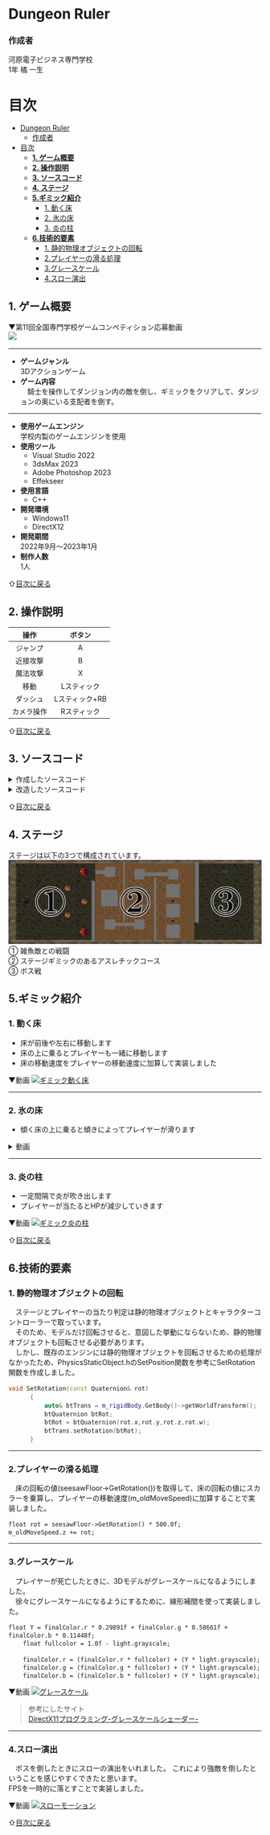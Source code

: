 # Dungeon Ruler
### 作成者
河原電子ビジネス専門学校<br>
1年 橘 一生
# 目次
- [Dungeon Ruler](#dungeon-ruler)
    - [作成者](#作成者)
- [目次](#目次)
  - [__1. ゲーム概要__](#1-ゲーム概要)
  - [__2. 操作説明__](#2-操作説明)
  - [__3. ソースコード__](#3-ソースコード)
  - [__4. ステージ__](#4-ステージ)
  - [__5.ギミック紹介__](#5ギミック紹介)
    - [1. 動く床](#1-動く床)
    - [2. 氷の床](#2-氷の床)
    - [3. 炎の柱](#3-炎の柱)
  - [__6.技術的要素__](#6技術的要素)
    - [1. 静的物理オブジェクトの回転](#1-静的物理オブジェクトの回転)
    - [2.プレイヤーの滑る処理](#2プレイヤーの滑る処理)
    - [3.グレースケール](#3グレースケール)
    - [4.スロー演出](#4スロー演出)

## __1. ゲーム概要__
▼第11回全国専門学校ゲームコンペティション応募動画<br>
[![](https://img.youtube.com/vi/IK2ury61ALo/0.jpg)](https://www.youtube.com/watch?v=IK2ury61ALo)

***
* __ゲームジャンル__<br>
  3Dアクションゲーム
* __ゲーム内容__<br>
  &emsp;騎士を操作してダンジョン内の敵を倒し、ギミックをクリアして、ダンジョンの奥にいる支配者を倒す。
***
* __使用ゲームエンジン__<br>
  学校内製のゲームエンジンを使用
* __使用ツール__
  * Visual Studio 2022
  * 3dsMax 2023
  * Adobe Photoshop 2023
  * Effekseer
* __使用言語__
  * C++ 
* __開発環境__
  * Windows11
  * DirectX12
* __開発期間__<br>
  2022年9月～2023年1月
* __制作人数__<br>
  1人

⇧[目次に戻る](#目次)

## __2. 操作説明__
|操作|ボタン|
|:---:|:---:|
|ジャンプ|A|
|近接攻撃|B|
|魔法攻撃|X|
|移動|Lスティック|
|ダッシュ|Lスティック+RB|
|カメラ操作|Rスティック|

⇧[目次に戻る](#目次)

## __3. ソースコード__
<details>
  <summary>作成したソースコード</summary>

  * Background.cpp
    * Background.h
  * Boss.cpp
    * Boss.h
  * CheckPoint.cpp
    * CheckPoint.h
  * Fade.cpp
    * Fade.h
  * FireGimmic.cpp
    * FireGimmic.h
  * Game.cpp
    * Game.h
  * GameCamera.cpp
    * GameCamera.h
  * MagicBall.cpp
    * MagicBall.h
  * MagicThunder.cpp
    * MagicThunder.h
  * Map.cpp
    * Map.h
  * MovingFloor.cpp
    * MovingFloor.h
  * MovingFloorZ.cpp
    * MovingFloorZ.h
  * MushRoomMan.cpp
    * MushRoomMan.h
  * Player.cpp
    * Player.h
  * SeesawFloor.cpp
    * SeesawFloor.h
  * StoneMonster.cpp
    * StoneMonster.h
  * Title.cpp
    * Title.h
</details>
<details>
<summary>改造したソースコード</summary>

  * PhysicsStaticObject.h
    * SetRotation関数を追加
  * RenderingEngine.h
    * m_grayscale変数を追加
  * DeferredLighting.fx
    * 406行目～412行目のグレースケールの処理を追加
  * PBRLighting_struct.h
    * 59行目のgrayscale変数を追加

</details>

⇧[目次に戻る](#目次)

## __4. ステージ__
  ステージは以下の3つで構成されています。
 ![ステージ構成](PortfolioImage/stage.png "ステージ構成")
 ① 雑魚敵との戦闘<br>
 ② ステージギミックのあるアスレチックコース<br>
 ③ ボス戦

 ## __5.ギミック紹介__

  ### 1. 動く床<br>
   * 床が前後や左右に移動します<br>
   * 床の上に乗るとプレイヤーも一緒に移動します<br>
   * 床の移動速度をプレイヤーの移動速度に加算して実装しました<br>

▼動画
[![ギミック動く床](https://img.youtube.com/vi/U87YqJSWFL8/0.jpg)](https://www.youtube.com/watch?v=U87YqJSWFL8)

---
  ### 2. 氷の床<br>
  *  傾く床の上に乗ると傾きによってプレイヤーが滑ります
<details>
<summary>動画</summary>

  [![ギミック氷の床](https://img.youtube.com/vi/FPwZ4YPGl8Y/0.jpg)](https://www.youtube.com/watch?v=FPwZ4YPGl8Y)
</details>

---
  ### 3. 炎の柱
  * 一定間隔で炎が吹き出します
  * プレイヤーが当たるとHPが減少していきます<br>

▼動画
[![ギミック炎の柱](https://img.youtube.com/vi/pE7BFnn8gUU/0.jpg)](https://www.youtube.com/watch?v=pE7BFnn8gUU)

⇧[目次に戻る](#目次)

## __6.技術的要素__
  ### 1. 静的物理オブジェクトの回転
  &emsp;ステージとプレイヤーの当たり判定は静的物理オブジェクトとキャラクターコントローラーで取っています。<br>
  &emsp;そのため、モデルだけ回転させると、意図した挙動にならないため、静的物理オブジェクトも回転させる必要があります。<br>
  &emsp;しかし、既存のエンジンには静的物理オブジェクトを回転させるための処理がなかったため、PhysicsStaticObject.hのSetPosition関数を参考にSetRotation関数を作成しました。<br>
  ```C++
  void SetRotation(const Quaternion& rot)
		{
			auto& btTrans = m_rigidBody.GetBody()->getWorldTransform();
			btQuaternion btRot;
			btRot = btQuaternion(rot.x,rot.y,rot.z,rot.w);
			btTrans.setRotation(btRot);
		}
  ```
  ***
  ### 2.プレイヤーの滑る処理
  &emsp;床の回転の値(seesawFloor->GetRotation())を取得して、床の回転の値にスカラーを乗算し、プレイヤーの移動速度(m_oldMoveSpeed)に加算することで実装しました。
  ```
  float rot = seesawFloor->GetRotation() * 500.0f;
m_oldMoveSpeed.z += rot;
  ```
  ***
  ### 3.グレースケール
  &emsp;プレイヤーが死亡したときに、3Dモデルがグレースケールになるようにしました。<br>
  &emsp;徐々にグレースケールになるようにするために、線形補間を使って実装しました。<br>
```HLSL
float Y = finalColor.r * 0.29891f + finalColor.g * 0.58661f + finalColor.b * 0.11448f;
    float fullcolor = 1.0f - light.grayscale;
    
    finalColor.r = (finalColor.r * fullcolor) + (Y * light.grayscale);
    finalColor.g = (finalColor.g * fullcolor) + (Y * light.grayscale);
    finalColor.b = (finalColor.b * fullcolor) + (Y * light.grayscale);
```
▼動画
[![グレースケール](https://img.youtube.com/vi/zorWn05enB0/0.jpg)](https://www.youtube.com/watch?v=zorWn05enB0)

  >参考にしたサイト<br>
  [DirectX11プログラミング-グレースケールシェーダー-](https://yun.cup.com/directx11032.html)
***
  ### 4.スロー演出
  &emsp;ボスを倒したときにスローの演出をいれました。
  これにより強敵を倒したということを感じやすくできたと思います。<br>
  FPSを一時的に落とすことで実装しました。

▼動画
[![スローモーション](https://img.youtube.com/vi/GJv1pbQCk0Y/0.jpg)](https://www.youtube.com/watch?v=GJv1pbQCk0Y)

⇧[目次に戻る](#目次)


